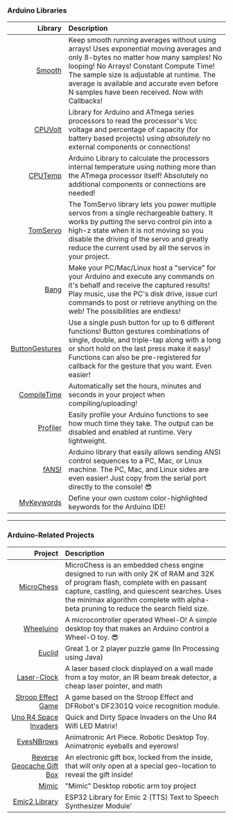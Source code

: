 <p align="center">
<!--
    <a href="https://www.cocos.com/">
        <img src="https://user-images.githubusercontent.com/1503156/112012067-d5cdf580-8b63-11eb-819a-1c32cf253b25.png"
             alt="Cocos Creator Logo">
    </a>
</p>
-->
<p align="center">
<!--
    <a href="https://github.com/ripred/Ardino-Stuff/stargazers">
        <img src="https://img.shields.io/github/stars/ripred/Arduino-Stuff.svg?style=flat-square&colorB=4183c4"
             alt="stars">
    </a>
-->
<!--
    <a href="https://github.com/ripred/Arduino-Stuff/network">
        <img src="https://img.shields.io/github/forks/ripred/Arduino-Stuff.svg?style=flat-square&colorB=4183c4"
             alt="forks">
    </a>
-->
<!--
    <a href="./licenses/LICENSE">
        <img src="https://img.shields.io/badge/license-MIT-blue.svg?style=flat-square&colorB=4183c4"
             alt="license">
    </a>
-->
<!--
    <a href="https://twitter.com/CocosEngine">
        <img src="https://img.shields.io/twitter/follow/CocosEngine.svg?logo=twitter&label=follow&style=flat-square&colorB=4183c4"
             alt="twitter">
    </a>
-->
</p>

### Arduino Libraries
| **Library** | **Description** |
|---------------:|:-----------------------------------------------------|
| [Smooth](https://guthub.com/ripred/Smooth) | Keep smooth running averages without using arrays! Uses exponential moving averages and only 8-bytes no matter how many samples! No looping! No Arrays! Constant Compute Time! The sample size is adjustable at runtime. The average is available and accurate even before N samples have been received. Now with Callbacks! |
| [CPUVolt](https://guthub.com/ripred/CPUVolt) | Library for Arduino and ATmega series processors to read the processor's Vcc voltage and percentage of capacity (for battery based projects) using *absolutely* no external components or connections! |
| [CPUTemp](https://guthub.com/ripred/CPUTemp) | Arduino Library to calculate the processors internal temperature using nothing more than the ATmega processor itself! Absolutely no additional components or connections are needed! |
| [TomServo](https://guthub.com/ripred/TomServo) | The TomServo library lets you power multiple servos from a single rechargeable battery. It works by putting the servo control pin into a high-z state when it is not moving so you disable the driving of the servo and greatly reduce the current used by all the servos in your project. |
| [Bang](https://guthub.com/ripred/Bang) | Make your PC/Mac/Linux host a "service" for your Arduino and execute any commands on it's behalf and receive the captured results! Play music, use the PC's disk drive, issue curl commands to post or retrieve anything on the web! The possibilities are endless! |
| [ButtonGestures](https://guthub.com/ripred/ButtonGestures) | Use a single push button for up to 6 different functions! Button gestures combinations of single, double, and triple-tap along with a long or short hold on the last press make it easy! Functions can also be pre-registered for callback for the gesture that you want. Even easier! |
| [CompileTime](https://guthub.com/ripred/CompileTime) | Automatically set the hours, minutes and seconds in your project when compiling/uploading! |
| [Profiler](https://guthub.com/ripred/Profiler) | Easily profile your Arduino functions to see how much time they take. The output can be disabled and enabled at runtime. Very lightweight. |
| [fANSI](https://guthub.com/ripred/fANSI) | Arduino library that easily allows sending ANSI control sequences to a PC, Mac, or Linux machine. The PC, Mac, and Linux sides are even easier! Just copy from the serial port directly to the console! 😎 |
| [MyKeywords](https://guthub.com/ripred/MyKeywords) | Define your own custom color-highlighted keywords for the Arduino IDE! |
---
### Arduino-Related Projects
| **Project** | **Description** |
|---------------:|:-----------------------------------------------------|
| [MicroChess](https://github.com/ripred/MicroChess) | MicroChess is an embedded chess engine designed to run with only 2K of RAM and 32K of program flash, complete with en passant capture, castling, and quiescent searches. Uses the minimax algorithm complete with alpha-beta pruning to reduce the search field size.|
| [Wheeluino](https://github.com/ripred/Wheeluino) | A microcontroller operated Wheel-O! A simple desktop toy that makes an Arduino control a Wheel-O toy. 😎  |
| [Euclid](https://github.com/ripred/Euclid) | Great 1 or 2 player puzzle game (In Processing using Java)|
| [Laser-Clock](https://github.com/ripred/Laser-Clock) |  A laser based clock displayed on a wall made from a toy motor, an IR beam break detector, a cheap laser pointer, and math  |
| [Stroop Effect Game](https://github.com/ripred/StroopEffect) | A game based on the Stroop Effect and DFRobot's DF2301Q voice recognition module.  |
| [Uno R4 Space Invaders](https://github.com/ripred/Uno_R4_Space_Invaders) | Quick and Dirty Space Invaders on the Uno R4 Wifi LED Matrix!  |
| [EyesNBrows](https://github.com/ripred/EyesAndBrows) |  Animatronic Art Piece. Robotic Desktop Toy. Animatronic eyeballs and eyerows!  |
| [Reverse Geocache Gift Box](https://github.com/ripred/Reverse_Geocache_Box) |  An electronic gift box, locked from the inside, that will only open at a special geo-location to reveal the gift inside!  |
| [Mimic](https://github.com/ripred/Mimic) | "Mimic" Desktop robotic arm toy project |
| [Emic2 Library](https://github.com/ripred/ESP32Emic2) |  ESP32 Library for Emic 2 (TTS) Text to Speech Synthesizer Module'  |
